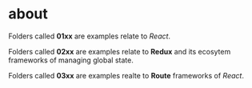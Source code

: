 # about

Folders called **01xx** are examples relate to *React*.

Folders called **02xx** are examples relate to **Redux** and its ecosytem frameworks of managing global state.

Folders called **03xx** are examples realte to **Route** frameworks of *React*.
